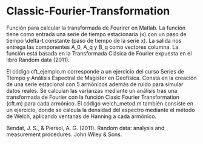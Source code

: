 # Classic-Fourier-Transformation
Función para calcular la transformada de Fourirer en Matlab. La función tiene como entrada una serie de tiempo estacionaria (x) con un paso de tiempo \delta-t constante (paso de tiempo de la serie x). La salida nos entrega las componentes A_0, A_q y B_q como vectores columna.
La función está basada en la Transformada Clásica de Fourier expuesta en el libro Random data (2011).

El código cft_ejemplo.m corresponde a un ejercicio del curso Series de Tiempo y Análisis Espectral de Magister en Geofísica. Consta en la creación de una serie estacional con 5 armónicos además de ruido para simular datos reales. Se calculan las varianzas mediante un análisis tras una transformada de Fourier con la función Clasic Fourier Transformation (cft.m) para cada armónico.
El código welch_metod.m también consiste en un ejercicio, donde se calcula la densidad del espectro mediante el método de Welch, aplicando ventanas de Hanning a cada armónico.
 
Bendat, J. S., \& Piersol, A. G. (2011). Random data: analysis and measurement procedures. John Wiley & Sons.
